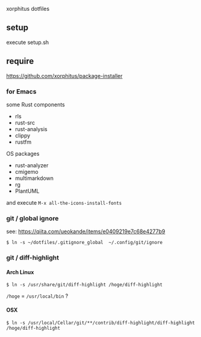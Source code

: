 xorphitus dotfiles

## setup

execute setup.sh

## require

https://github.com/xorphitus/package-installer

### for Emacs
some Rust components

* rls
* rust-src
* rust-analysis
* clippy
* rustfm

OS packages

* rust-analyzer
* cmigemo
* multimarkdown
* rg
* PlantUML

and execute `M-x all-the-icons-install-fonts`

### git / global ignore

see: https://qiita.com/ueokande/items/e0409219e7c68e4277b9

```
$ ln -s ~/dotfiles/.gitignore_global  ~/.config/git/ignore
```

### git / diff-highlight

#### Arch Linux

```
$ ln -s /usr/share/git/diff-highlight /hoge/diff-highlight
```

`/hoge` = `/usr/local/bin` ?

#### OSX

```
$ ln -s /usr/local/Cellar/git/**/contrib/diff-highlight/diff-highlight /hoge/diff-highlight
```
